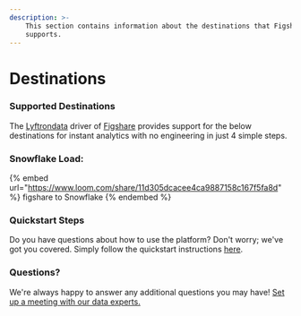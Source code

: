 ```yaml
---
description: >-
    This section contains information about the destinations that Figshare
    supports.
---
```


# Destinations

### Supported Destinations

The [Lyftrondata](https://www.lyftrondata.com/) driver of [Figshare](https://www.lyftrondata.com/integration/figshare/) provides support for the below destinations for instant analytics with no engineering in just 4 simple steps.

### Snowflake Load:

{% embed url="https://www.loom.com/share/11d305dcacee4ca9887158c167f5fa8d" %}
figshare to Snowflake
{% endembed %}

### Quickstart Steps

Do you have questions about how to use the platform? Don't worry; we've got you covered. Simply follow the quickstart instructions [here](../../../quickstart-steps.md).

### Questions? <a href="#questions" id="questions"></a>

We're always happy to answer any additional questions you may have! [Set up a meeting with our data experts.](https://www.lyftrondata.com/book-a-meeting/)
